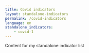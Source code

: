 ```yaml
---
title: Covid indicators
layout: standalone-indicators
permalink: /covid-indicators
language: en
standalone_indicators:
    - covid-1
---
```

Content for my standalone indicator list 
